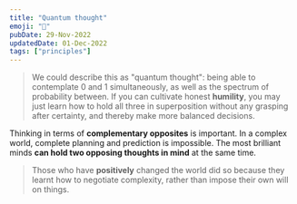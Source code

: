 ```yaml
---
title: "Quantum thought"
emoji: "🧠"
pubDate: 29-Nov-2022
updatedDate: 01-Dec-2022
tags: ["principles"]
---
```


>We could describe this as "quantum thought": being able to contemplate 0 and 1 simultaneously, as well as the spectrum of probability between. If you can cultivate honest **humility**, you may just learn how to hold all three in superposition without any grasping after certainty, and thereby make more balanced decisions.

Thinking in terms of **complementary opposites** is important. In a complex world, complete planning and prediction is impossible. The most brilliant minds **can hold two opposing thoughts in mind** at the same time.

>Those who have **positively** changed the world did so because they learnt how to negotiate complexity, rather than impose their own will on things.